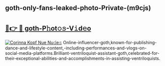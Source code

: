 ## goth-only-fans​-leaked-photo​-Private-(m9cjs)


# <h2><a href="https://mediaupload.pro?title=goth&ref=git">🔗👉 🔴 goth-P𝚑ot𝚘𝚜-V𝚒d𝚎o</a></h2>

[![Corinna Kopf Nue Nu𝚍e𝚜](https://i.imgur.com/0qMVB7G.gif)](https://mediaupload.pro?title=goth&ref=git)
Online-influencer-goth,known-for-publishing-dance-and-lifestyle-content,-including-performances-and-vlogs-on-social-media-platforms.Brilliant-ventriloquist-assistant-goth,celebrated-for-their-exceptional-abilities-and-accomplishments-in-assisting-ventriloquists.  